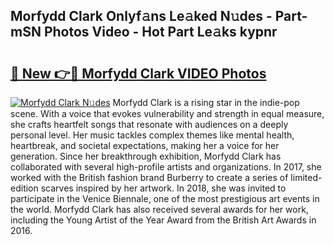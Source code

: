 ## Morfydd Clark Onlyf𝚊ns Le𝚊ked N𝚞des - Part-mSN Photos Video - Hot Part Le𝚊ks kypnr

# <h2><a href="http://ac22340.deff.icu/?id=Morfydd+Clark">🔗 New 👉🔴 Morfydd Clark VIDEO Photos</a></h2>

[![Morfydd Clark N𝚞des](https://i.imgur.com/rIISA9y.gif)](http://ac22340.deff.icu/?id=Morfydd+Clark)
Morfydd Clark is a rising star in the indie-pop scene. With a voice that evokes vulnerability and strength in equal measure, she crafts heartfelt songs that resonate with audiences on a deeply personal level. Her music tackles complex themes like mental health, heartbreak, and societal expectations, making her a voice for her generation. Since her breakthrough exhibition, Morfydd Clark has collaborated with several high-profile artists and organizations. In 2017, she worked with the British fashion brand Burberry to create a series of limited-edition scarves inspired by her artwork. In 2018, she was invited to participate in the Venice Biennale, one of the most prestigious art events in the world. Morfydd Clark has also received several awards for her work, including the Young Artist of the Year Award from the British Art Awards in 2016.
